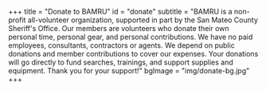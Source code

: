 +++
title = "Donate to BAMRU"
id = "donate"
subtitle = "BAMRU is a non-profit all-volunteer organization, supported in part by the San Mateo County Sheriff's Office. Our members are volunteers who donate their own personal time, personal gear, and personal contributions. We have no paid employees, consultants, contractors or agents. We depend on public donations and member contributions to cover our expenses. Your donations will go directly to fund searches, trainings, and support supplies and equipment. Thank you for your support!"
bgImage = "img/donate-bg.jpg"
+++